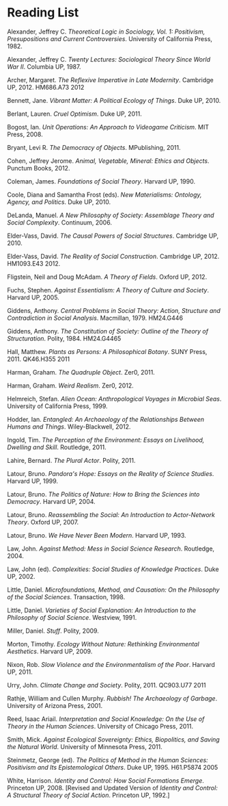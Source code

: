 Reading List
=

Alexander, Jeffrey C. *Theoretical Logic in Sociology, Vol. 1: Positivism, Presupositions and Current Controversies*. University of California Press, 1982.

Alexander, Jeffrey C. *Twenty Lectures: Sociological Theory Since World War II*. Columbia UP, 1987.

Archer, Margaret. *The Reflexive Imperative in Late Modernity*. Cambridge UP, 2012. HM686.A73 2012

Bennett, Jane. *Vibrant Matter: A Political Ecology of Things*. Duke UP, 2010.

Berlant, Lauren. *Cruel Optimism*. Duke UP, 2011.

Bogost, Ian. *Unit Operations: An Approach to Videogame Criticism*. MIT Press, 2008.

Bryant, Levi R. *The Democracy of Objects*. MPublishing, 2011.

Cohen, Jeffrey Jerome. *Animal, Vegetable, Mineral: Ethics and Objects*. Punctum Books, 2012.

Coleman, James. *Foundations of Social Theory*. Harvard UP, 1990.

Coole, Diana and Samantha Frost (eds). *New Materialisms: Ontology, Agency, and Politics*. Duke UP, 2010.

DeLanda, Manuel. *A New Philosophy of Society: Assemblage Theory and Social Complexity*. Continuum, 2006.

Elder-Vass, David. *The Causal Powers of Social Structures*. Cambridge UP, 2010. 

Elder-Vass, David. *The Reality of Social Construction*. Cambridge UP, 2012. HM1093.E43 2012.

Fligstein, Neil and Doug McAdam. *A Theory of Fields*. Oxford UP, 2012.

Fuchs, Stephen. *Against Essentialism: A Theory of Culture and Society*. Harvard UP, 2005.

Giddens, Anthony. *Central Problems in Social Theory: Action, Structure and Contradiction in Social Analysis*. Macmillan, 1979. HM24.G446

Giddens, Anthony. *The Constitution of Society: Outline of the Theory of Structuration*. Polity, 1984. HM24.G4465

Hall, Matthew. *Plants as Persons: A Philosophical Botany*. SUNY Press, 2011. QK46.H355 2011

Harman, Graham. *The Quadruple Object*. Zer0, 2011.

Harman, Graham. *Weird Realism*. Zer0, 2012.

Helmreich, Stefan. *Alien Ocean: Anthropological Voyages in Microbial Seas*. University of California Press, 1999.

Hodder, Ian. *Entangled: An Archaeology of the Relationships Between Humans and Things*. Wiley-Blackwell, 2012.

Ingold, Tim. *The Perception of the Environment: Essays on Livelihood, Dwelling and Skill*. Routledge, 2011.

Lahire, Bernard. *The Plural Actor*. Polity, 2011.

Latour, Bruno. *Pandora's Hope: Essays on the Reality of Science Studies*. Harvard UP, 1999.

Latour, Bruno. *The Politics of Nature: How to Bring the Sciences into Democracy*. Harvard UP, 2004.

Latour, Bruno. *Reassembling the Social: An Introduction to Actor-Network Theory*. Oxford UP, 2007.

Latour, Bruno. *We Have Never Been Modern*. Harvard UP, 1993.

Law, John. *Against Method: Mess in Social Science Research*. Routledge, 2004. 

Law, John (ed). *Complexities: Social Studies of Knowledge Practices*. Duke UP, 2002.

Little, Daniel. *Microfoundations, Method, and Causation: On the Philosophy of the Social Sciences*. Transaction, 1998.

Little, Daniel. *Varieties of Social Explanation: An Introduction to the Philosophy of Social Science*. Westview, 1991.

Miller, Daniel. *Stuff*. Polity, 2009.

Morton, Timothy. *Ecology Without Nature: Rethinking Environmental Aesthetics*. Harvard UP, 2009.

Nixon, Rob. *Slow Violence and the Environmentalism of the Poor*. Harvard UP, 2011.

Urry, John. *Climate Change and Society*. Polity, 2011. QC903.U77 2011

Rathje, William and Cullen Murphy. *Rubbish! The Archaeology of Garbage*. University of Arizona Press, 2001.

Reed, Isaac Ariail. *Interpretation and Social Knowledge: On the Use of Theory in the Human Sciences*. University of Chicago Press, 2011.

Smith, Mick. *Against Ecological Sovereignty: Ethics, Biopolitics, and Saving the Natural World*. University of Minnesota Press, 2011.

Steinmetz, George (ed). *The Politics of Method in the Human Sciences: Positivism and Its Epistemological Others*. Duke UP, 1995. H61.P5874 2005

White, Harrison. *Identity and Control: How Social Formations Emerge*. Princeton UP, 2008. [Revised and Updated Version of *Identity and Control: A Structural Theory of Social Action*. Princeton UP, 1992.]